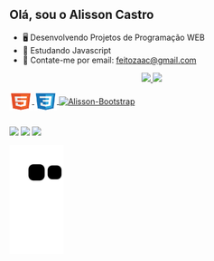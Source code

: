## Olá, sou o Alisson Castro 

- 🖥️ Desenvolvendo Projetos de Programação WEB
- 🌱 Estudando Javascript
- 📩 Contate-me por email: feitozaac@gmail.com

<div align="center">
  <a href="https://github.com/AlissonCastroFeitoza">
  <img width="42%" src="https://github-readme-stats.vercel.app/api?username=AlissonCastroFeitoza&show_icons=true&theme=dark&include_all_commits=true&count_private=true"/>
  <img width="50%" src="https://github-readme-stats.vercel.app/api/top-langs/?username=AlissonCastroFeitoza&layout=compact&langs_count=7&theme=dark"/>
</div>

<div style="display: inline_block"><br>
  <img align="center" alt="Alisson-HTML" height="30" width="40" src="https://raw.githubusercontent.com/devicons/devicon/master/icons/html5/html5-original.svg">
  <img align="center" alt="Alisson-CSS" height="30" width="40" src="https://raw.githubusercontent.com/devicons/devicon/master/icons/css3/css3-original.svg">
  <img align="center" alt="Alisson-Bootstrap" height="30" width="40" src="https://cdn.jsdelivr.net/gh/devicons/devicon/icons/bootstrap/bootstrap-original.svg">
</div>
  
  ##

<div> 
  <a href="https://instagram.com/alisson_castro7" target="_blank"><img src="https://img.shields.io/badge/-Instagram-%23E4405F?style=for-the-badge&logo=instagram&logoColor=white" target="_blank"></a> 
  <a href = "mailto:feitozaac@gmail.com"><img src="https://img.shields.io/badge/-Gmail-%23333?style=for-the-badge&logo=gmail&logoColor=white" target="_blank"></a>
  <a href="https://www.linkedin.com/in/alisson-castro-37394a184/" target="_blank"><img src="https://img.shields.io/badge/-LinkedIn-%230077B5?style=for-the-badge&logo=linkedin&logoColor=white" target="_blank"></a> 
</div>
  
   ![Snake animation](https://github.com/AlissonCastroFeitoza/AlissonCastroFeitoza/blob/output/github-contribution-grid-snake.svg)
 

